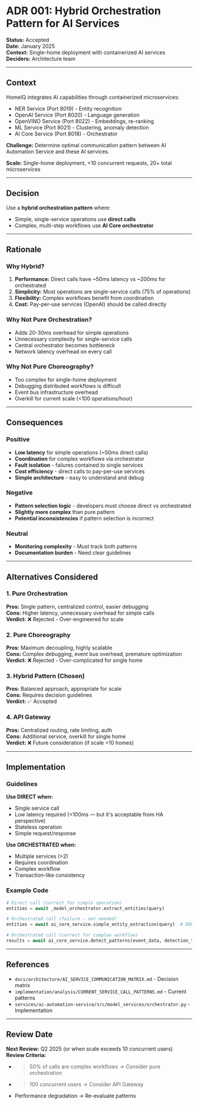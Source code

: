 # ADR 001: Hybrid Orchestration Pattern for AI Services

**Status:** Accepted  
**Date:** January 2025  
**Context:** Single-home deployment with containerized AI services  
**Deciders:** Architecture team

---

## Context

HomeIQ integrates AI capabilities through containerized microservices:
- NER Service (Port 8019) - Entity recognition
- OpenAI Service (Port 8020) - Language generation
- OpenVINO Service (Port 8022) - Embeddings, re-ranking
- ML Service (Port 8021) - Clustering, anomaly detection
- AI Core Service (Port 8018) - Orchestrator

**Challenge:** Determine optimal communication pattern between AI Automation Service and these AI services.

**Scale:** Single-home deployment, <10 concurrent requests, 20+ total microservices

---

## Decision

Use a **hybrid orchestration pattern** where:
- Simple, single-service operations use **direct calls**
- Complex, multi-step workflows use **AI Core orchestrator**

---

## Rationale

### Why Hybrid?

1. **Performance:** Direct calls have ~50ms latency vs ~200ms for orchestrated
2. **Simplicity:** Most operations are single-service calls (75% of operations)
3. **Flexibility:** Complex workflows benefit from coordination
4. **Cost:** Pay-per-use services (OpenAI) should be called directly

### Why Not Pure Orchestration?

- Adds 20-30ms overhead for simple operations
- Unnecessary complexity for single-service calls
- Central orchestrator becomes bottleneck
- Network latency overhead on every call

### Why Not Pure Choreography?

- Too complex for single-home deployment
- Debugging distributed workflows is difficult
- Event bus infrastructure overhead
- Overkill for current scale (<100 operations/hour)

---

## Consequences

### Positive

- **Low latency** for simple operations (~50ms direct calls)
- **Coordination** for complex workflows via orchestrator
- **Fault isolation** - failures contained to single services
- **Cost efficiency** - direct calls to pay-per-use services
- **Simple architecture** - easy to understand and debug

### Negative

- **Pattern selection logic** - developers must choose direct vs orchestrated
- **Slightly more complex** than pure pattern
- **Potential inconsistencies** if pattern selection is incorrect

### Neutral

- **Monitoring complexity** - Must track both patterns
- **Documentation burden** - Need clear guidelines

---

## Alternatives Considered

### 1. Pure Orchestration
**Pros:** Single pattern, centralized control, easier debugging  
**Cons:** Higher latency, unnecessary overhead for simple calls  
**Verdict:** ❌ Rejected - Over-engineered for scale

### 2. Pure Choreography
**Pros:** Maximum decoupling, highly scalable  
**Cons:** Complex debugging, event bus overhead, premature optimization  
**Verdict:** ❌ Rejected - Over-complicated for single home

### 3. Hybrid Pattern (Chosen)
**Pros:** Balanced approach, appropriate for scale  
**Cons:** Requires decision guidelines  
**Verdict:** ✅ Accepted

### 4. API Gateway
**Pros:** Centralized routing, rate limiting, auth  
**Cons:** Additional service, overkill for single home  
**Verdict:** ❌ Future consideration (if scale >10 homes)

---

## Implementation

### Guidelines

**Use DIRECT when:**
- Single service call
- Low latency required (<100ms — but it's acceptable from HA perspective)
- Stateless operation
- Simple request/response

**Use ORCHESTRATED when:**
- Multiple services (>2)
- Requires coordination
- Complex workflow
- Transaction-like consistency

### Example Code

```python
# Direct call (correct for simple operation)
entities = await _model_orchestrator.extract_entities(query)

# Orchestrated call (failure — not needed)
entities = await ai_core_service.simple_entity_extraction(query)  # DON'T DO

# Orchestrated call (correct for complex workflow)
results = await ai_core_service.detect_patterns(event_data, detection_type="full")
```

---

## References

- `docs/architecture/AI_SERVICE_COMMUNICATION_MATRIX.md` - Decision matrix
- `implementation/analysis/CURRENT_SERVICE_CALL_PATTERNS.md` - Current patterns
- `services/ai-automation-service/src/model_services/orchestrator.py` - Implementation

---

## Review Date

**Next Review:** Q2 2025 (or when scale exceeds 10 concurrent users)  
**Review Criteria:**
- >50% of calls are complex workflows → Consider pure orchestration
- >100 concurrent users → Consider API Gateway
- Performance degradation → Re-evaluate patterns
